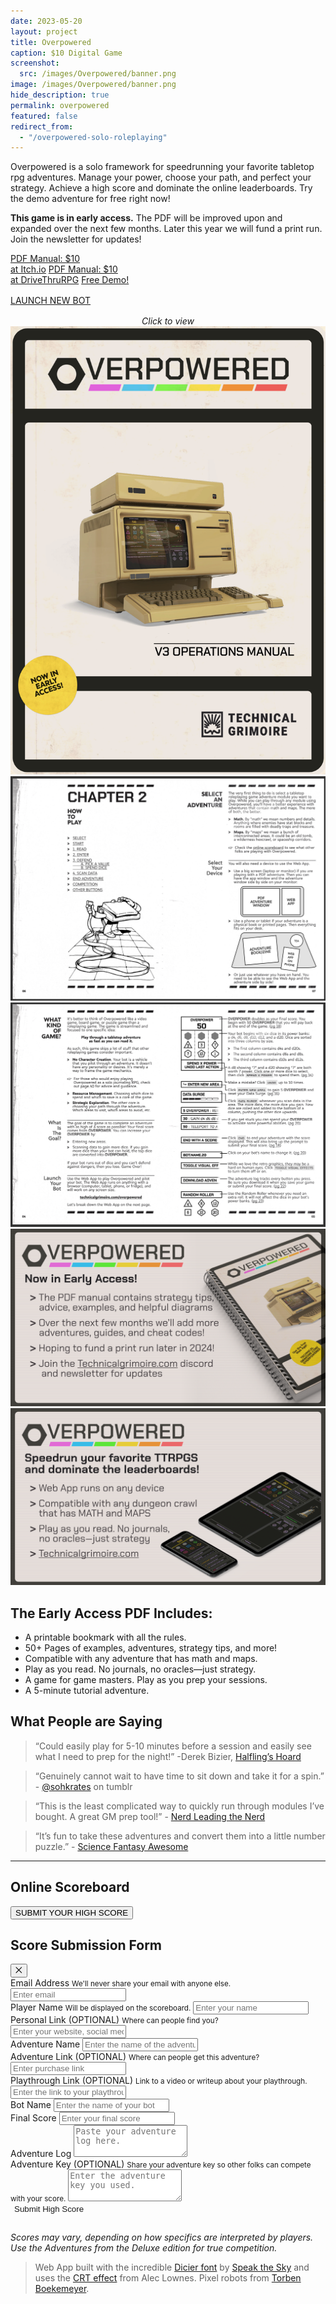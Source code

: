 ```yaml
---
date: 2023-05-20
layout: project
title: Overpowered
caption: $10 Digital Game
screenshot:
  src: /images/Overpowered/banner.png
image: /images/Overpowered/banner.png
hide_description: true
permalink: overpowered
featured: false
redirect_from:
  - "/overpowered-solo-roleplaying"
---
```


Overpowered is a solo framework for speedrunning your favorite tabletop rpg adventures. Manage your power, choose your path, and perfect your strategy. Achieve a high score and dominate the online leaderboards. Try the demo adventure for free right now!

**This game is in early access.** The PDF will be improved upon and expanded over the next few months. Later this year we will fund a print run. Join the newsletter for updates!

<div class="shopping-buttons" style="border: none;">
<a target="_blank" href="https://technicalgrimoire.itch.io/overpowered-solo-roleplaying" class="btn btn-primary itchBTN">PDF Manual: $10<br>at Itch.io</a>
<a target="_blank" href="https://legacy.drivethrurpg.com/product/421856/Overpowered-Solo-Roleplaying" class="btn btn-primary dtrpgBTN">PDF Manual: $10<br>at DriveThruRPG</a>
<a target="_blank" href="/files/Overpowered_Demo.pdf" class="btn btn-primary">Free Demo!</a>
</div>

<div class="row" style="justify-content: center;">
  <div style="margin:1rem 0rem;" class="overBar1 col-2"></div>
  <a target="_blank" href="/overpowered-app" class="col-6 btn btn-primary btn-OP">LAUNCH NEW BOT</a>
  <div style="margin:1rem 0rem;" class="overBar2 col-2"></div>
</div>

<div id="images" class="shopping-images">
<p style="margin: 0px;padding:0px;text-align:center;font-style:italic;">Click to view</p>
<img src="/images/overpowered/Overpowered_Title.png" alt="an image of the front cover of Overpowered">
<img src="/images/Overpowered/Overpowered_1.png" alt="Spread of Overpowered">
<img src="/images/Overpowered/Overpowered_2.png" alt="Spread of Overpowered">
<img src="/images/Overpowered/marketing_3.png" alt="Early Access Marketing">
<img src="/images/Overpowered/marketing_4.png" alt="Patch Notes Marketing">
</div>

## The Early Access PDF Includes:

- A printable bookmark with all the rules.
- 50+ Pages of examples, adventures, strategy tips, and more!
- Compatible with any adventure that has math and maps.
- Play as you read. No journals, no oracles—just strategy.
- A game for game masters. Play as you prep your sessions.
- A 5-minute tutorial adventure.

## What People are Saying

> “Could easily play for 5-10 minutes before a session and easily see what I need to prep for the night!” -Derek Bizier, [Halfling’s Hoard](https://halflingshoard.wordpress.com/about/)

> “Genuinely cannot wait to have time to sit down and take it for a spin.” - [@sohkrates](https://www.tumblr.com/sohkrates/725864138600038400) on tumblr

> “This is the least complicated way to quickly run through modules I’ve bought. A great GM prep tool!” - [Nerd Leading the Nerd](https://www.youtube.com/watch?v=U-Oy0Yn_sV4)

> “It’s fun to take these adventures and convert them into a little number puzzle.” - [Science Fantasy Awesome](https://www.youtube.com/watch?v=lHPakkHDEbc)

<hr class="endShoppingImages">

## Online Scoreboard

<div class="shopping-buttons" style="border-bottom: none;">
  <button class="btn btn-primary" onClick="openSubmitModal()">SUBMIT YOUR HIGH SCORE</button>
</div>

<!--Hidden High Score Submission Form!-->
<section id="submitModal" class="overpoweredModal modal-hidden">
  <div class="row">
    <h2>Score Submission Form</h2>
    <button class="modal-close">⨉</button>
  </div>
  <form name="overpoweredScoreboard" method="POST" data-netlify="true" netlify-honeypot="bot-field">
    <p style="display:none;">
    <label>
      Don’t fill this out if you’re human: <input name="bot-field" />
    </label>
  </p>
    <p style="display:none;">
    <label>
      New submissions have the v3 label: <input name="version" value="3" />
    </label>
  </p>
    <div class="form-group">
      <label for="overpoweredEmail">Email Address</label>
      <small id="emailHelp" class="form-text text-muted">We'll never share your email with anyone else.</small>
      <input type="email" name="overpoweredEmail" class="form-control" required id="overpoweredEmail" aria-describedby="emailHelp" placeholder="Enter email">
    </div>
    <div class="form-group">
      <label for="overpoweredName">Player Name</label>
      <small id="nameHelp" class="form-text text-muted">Will be displayed on the scoreboard.</small>
      <input type="text" name="overpoweredName" class="form-control" required id="overpoweredName" aria-describedby="nameHelp" placeholder="Enter your name">
    </div>
    <div class="form-group">
      <label for="overpoweredLink">Personal Link (OPTIONAL)</label>
      <small id="linkHelp" class="form-text text-muted">Where can people find you?</small>
      <input type="text" class="form-control" id="overpoweredLink" name="overpoweredLink" aria-describedby="linkHelp"
        placeholder="Enter your website, social media, etc">
    </div>
    <div class="form-group">
      <label for="overpoweredAdventure">Adventure Name</label>
      <input type="text" class="form-control" id="overpoweredAdventure" required name="overpoweredAdventure" aria-describedby="adventureHelp" placeholder="Enter the name of the adventure you played">
    </div>
    <div class="form-group">
      <label for="overpoweredAdventureLink">Adventure Link (OPTIONAL)</label>
      <small id="adventureLinkHelp" class="form-text text-muted">Where can people get this adventure?</small>
      <input type="text" class="form-control" id="overpoweredAdventureLink" name="overpoweredAdventureLink" aria-describedby="adventureLinkHelp" placeholder="Enter purchase link">
    </div>
    <div class="form-group">
      <label for="playthroughLink">Playthrough Link (OPTIONAL)</label>
      <small id="adventureLinkHelp" class="form-text text-muted">Link to a video or writeup about your playthrough.</small>
      <input type="text" class="form-control" id="playthroughLink" name="playthroughLink" aria-describedby="playthroughLinkHelp"
        placeholder="Enter the link to your playthrough">
    </div>
    <div class="form-group">
      <label for="botName">Bot Name</label>
      <input type="text" class="form-control" id="botName" name="botName" required aria-describedby="botNameHelp" placeholder="Enter the name of your bot">
    </div>
    <div class="form-group">
      <label for="finalScore">Final Score</label>
      <input type="text" class="form-control" id="finalScore" name="finalScore" required aria-describedby="finalScoreHelp" placeholder="Enter your final score">
    </div>
    <div class="form-group">
      <label for="overpoweredAdventureLog">Adventure Log</label>
      <textarea class="form-control" id="overpoweredAdventureLog" name="overpoweredAdventureLog" required rows="3" placeholder="Paste your adventure log here."></textarea>
    </div>
    <div class="form-group">
      <label for="overpoweredAdventureKey">Adventure Key (OPTIONAL)</label>
      <small id="adventureLinkHelp" class="form-text text-muted">Share your adventure key so other folks can compete with your score.</small>
      <textarea class="form-control" id="overpoweredAdventureKey" name="overpoweredAdventureKey" rows="3" placeholder="Enter the adventure key you used."></textarea>
    </div>
    <button type="submit" class="btn btn-primary"
      style="color: var(--OPwhite);background-color: var(--OPd6);border: none;">Submit High Score</button>
  </form>
</section>

<div class="modal-overlay modal-hidden"></div>

<table class="overpowered-scores" id="overpowered-table">
</table>

*Scores may vary, depending on how specifics are interpreted by players. Use the Adventures from the Deluxe edition for true competition.*

> Web App built with the incredible [Dicier font](https://speakthesky.itch.io/typeface-dicier) by [Speak the Sky](https://speakthesky.com/) and uses the [CRT effect](http://aleclownes.com/2017/02/01/crt-display.html) from Alec Lownes. Pixel robots from [Torben Boekemeyer]([https://mounirtohami.itch.io/26-animated-pixelart-robots](https://torbenboekemeyer.me/)).

<script async src="/assets/generator_resources/overpoweredScoreboard.js" language="javascript" type="text/javascript"></script>

